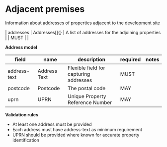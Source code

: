 # Adjacent premises

Information about addresses of properties adjacent to the development site


| addresses | Addresses[]{} | A list of addresses for the adjoining properties |  | MUST |  |


**Address model**

field | name | description | required | notes
-- | -- | -- | -- | --
address-text | Address Text | Flexible field for capturing addresses | MUST | 
postcode | Postcode | The postal code | MAY | 
uprn | UPRN | Unique Property Reference Number | MAY | 

**Validation rules**

- At least one address must be provided
- Each address must have address-text as minimum requirement
- UPRN should be provided where known for accurate property identification